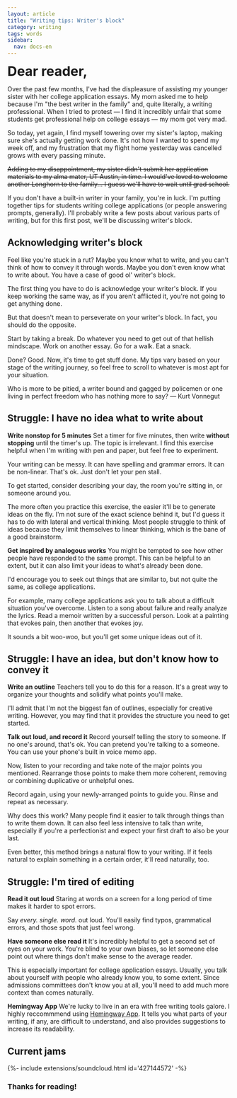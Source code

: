 ```yaml
---
layout: article
title: "Writing tips: Writer's block"
category: writing
tags: words
sidebar:
  nav: docs-en
---
```


<div style="font-size: 30px"><b>Dear reader,</b></div>

Over the past few months, I've had the displeasure of assisting my younger sister with her college application essays. My mom asked me to help because I'm "the best writer in the family" and, quite literally, a writing professional. When I tried to protest — I find it incredibly unfair that some students get professional help on college essays — my mom got very mad. 

So today, yet again, I find myself towering over my sister's laptop, making sure she's actually getting work done. It's not how I wanted to spend my week off, and my frustration that my flight home yesterday was cancelled grows with every passing minute.

~~Adding to my disappointment, my sister didn't submit her application materials to my alma mater, UT Austin, in time. I would've loved to welcome another Longhorn to the family... I guess we'll have to wait until grad school.~~

If you don't have a built-in writer in your family, you're in luck. I'm putting together tips for students writing college applications (or people answering prompts, generally). I'll probably write a few posts about various parts of writing, but for this first post, we'll be discussing writer's block.

## Acknowledging writer's block
Feel like you're stuck in a rut? Maybe you know what to write, and you can't think of how to convey it through words. Maybe you don't even know what to write about. You have a case of good ol' writer's block.

The first thing you have to do is acknowledge your writer's block. If you keep working the same way, as if you aren't afflicted it, you're not going to get anything done.

But that doesn't mean to perseverate on your writer's block. In fact, you should do the opposite.

Start by taking a break. Do whatever you need to get out of that hellish mindscape. Work on another essay. Go for a walk. Eat a snack. 

Done? Good. Now, it's time to get stuff done. My tips vary based on your stage of the writing journey, so feel free to scroll to whatever is most apt for your situation. 

<div class="callout">
  <div class="callout__content">
    <p>Who is more to be pitied, a writer bound and gagged by policemen or one living in perfect freedom who has nothing more to say? ― Kurt Vonnegut</p>
  </div>
</div>

## Struggle: I have no idea what to write about

**Write nonstop for 5 minutes**
Set a timer for five minutes, then write **without stopping** until the timer's up. The topic is irrelevant. I find this exercise helpful when I'm writing with pen and paper, but feel free to experiment.

Your writing can be messy. It can have spelling and grammar errors. It can be non-linear. That's ok. Just don't let your pen stall.

To get started, consider describing your day, the room you're sitting in, or someone around you.

The more often you practice this exercise, the easier it'll be to generate ideas on the fly. I'm not sure of the exact science behind it, but I'd guess it has to do with lateral and vertical thinking. Most people struggle to think of ideas because they limit themselves to linear thinking, which is the bane of a good brainstorm.

**Get inspired by analogous works**
You might be tempted to see how other people have responded to the same prompt. This can be helpful to an extent, but it can also limit your ideas to what's already been done.

I'd encourage you to seek out things that are similar to, but not quite the same, as college applications.

For example, many college applications ask you to talk about a difficult situation you've overcome. Listen to a song about failure and really analyze the lyrics. Read a memoir written by a successful person. Look at a painting that evokes pain, then another that evokes joy.

It sounds a bit woo-woo, but you'll get some unique ideas out of it.

## Struggle: I have an idea, but don't know how to convey it
**Write an outline** 
Teachers tell you to do this for a reason. It's a great way to organize your thoughts and solidify what points you'll make.

I'll admit that I'm not the biggest fan of outlines, especially for creative writing. However, you may find that it provides the structure you need to get started.

**Talk out loud, and record it**
Record yourself telling the story to someone. If no one's around, that's ok. You can pretend you're talking to a someone. You can use your phone's built in voice memo app.

Now, listen to your recording and take note of the major points you mentioned. Rearrange those points to make them more coherent, removing or combining duplicative or unhelpful ones.

Record again, using your newly-arranged points to guide you. Rinse and repeat as necessary.

Why does this work? Many people find it easier to talk through things than to write them down. It can also feel less intensive to talk than write, especially if you're a perfectionist and expect your first draft to also be your last.

Even better, this method brings a natural flow to your writing. If it feels natural to explain something in a certain order, it'll read naturally, too. 

## Struggle: I'm tired of editing
**Read it out loud**
Staring at words on a screen for a long period of time makes it harder to spot errors.

Say *every. single. word.* out loud. You'll easily find typos, grammatical errors, and those spots that just feel wrong.

**Have someone else read it**
It's incredibly helpful to get a second set of eyes on your work. You're blind to your own biases, so let someone else point out where things don't make sense to the average reader. 

This is especially important for college application essays. Usually, you talk about yourself with people who already know you, to some extent. Since admissions committees don't know you at all, you'll need to add much more context than comes naturally.  

**Hemingway App**
We're lucky to live in an era with free writing tools galore. I highly reccommmend using [Hemingway App](https://hemingwayapp.com/). It tells you what parts of your writing, if any, are difficult to understand, and also provides suggestions to increase its readability. 

## Current jams
<div>{%- include extensions/soundcloud.html id='427144572' -%}</div>


### Thanks for reading!
